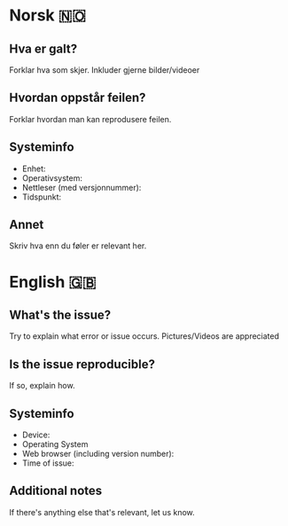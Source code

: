 # Norsk 🇳🇴

## Hva er galt?

Forklar hva som skjer. Inkluder gjerne bilder/videoer

## Hvordan oppstår feilen?

Forklar hvordan man kan reprodusere feilen.

## Systeminfo

- Enhet:
- Operativsystem:
- Nettleser (med versjonnummer):
- Tidspunkt:

## Annet

Skriv hva enn du føler er relevant her.

# English 🇬🇧

## What's the issue?

Try to explain what error or issue occurs. Pictures/Videos are appreciated

## Is the issue reproducible?

If so, explain how.

## Systeminfo

- Device:
- Operating System
- Web browser (including version number):
- Time of issue:

## Additional notes

If there's anything else that's relevant, let us know.
